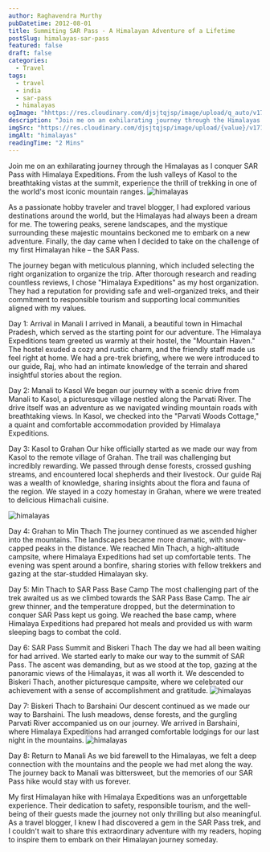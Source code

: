 ```yaml
---
author: Raghavendra Murthy
pubDatetime: 2012-08-01
title: Summiting SAR Pass - A Himalayan Adventure of a Lifetime
postSlug: himalayas-sar-pass
featured: false
draft: false
categories:
  - Travel
tags:
  - travel
  - india
  - sar-pass
  - himalayas
ogImage: "hhttps://res.cloudinary.com/djsjtqjsp/image/upload/q_auto/v1710368894/raghavendra-murthy-blog/travel/india/DSC01782_qmkqdj.jpg"
description: "Join me on an exhilarating journey through the Himalayas as I conquer SAR Pass with Himalaya Expeditions. From the lush valleys of Kasol to the breathtaking vistas at the summit, experience the thrill of trekking in one of the world's most iconic mountain ranges."
imgSrc: "https://res.cloudinary.com/djsjtqjsp/image/upload/{value}/v1710368894/raghavendra-murthy-blog/travel/india/DSC01782_qmkqdj.jpg"
imgAlt: "himalayas"
readingTime: "2 Mins"
---
```


Join me on an exhilarating journey through the Himalayas as I conquer SAR Pass with Himalaya Expeditions. From the lush valleys of Kasol to the breathtaking vistas at the summit, experience the thrill of trekking in one of the world's most iconic mountain ranges.
![himalayas](https://res.cloudinary.com/djsjtqjsp/image/upload/q_auto/v1710369405/raghavendra-murthy-blog/travel/india/DSC01830_u2hzbg.jpg)

As a passionate hobby traveler and travel blogger, I had explored various destinations around the world, but the Himalayas had always been a dream for me. The towering peaks, serene landscapes, and the mystique surrounding these majestic mountains beckoned me to embark on a new adventure. Finally, the day came when I decided to take on the challenge of my first Himalayan hike – the SAR Pass.

The journey began with meticulous planning, which included selecting the right organization to organize the trip. After thorough research and reading countless reviews, I chose "Himalaya Expeditions" as my host organization. They had a reputation for providing safe and well-organized treks, and their commitment to responsible tourism and supporting local communities aligned with my values.

Day 1: Arrival in Manali
I arrived in Manali, a beautiful town in Himachal Pradesh, which served as the starting point for our adventure. The Himalaya Expeditions team greeted us warmly at their hostel, the "Mountain Haven." The hostel exuded a cozy and rustic charm, and the friendly staff made us feel right at home. We had a pre-trek briefing, where we were introduced to our guide, Raj, who had an intimate knowledge of the terrain and shared insightful stories about the region.

Day 2: Manali to Kasol
We began our journey with a scenic drive from Manali to Kasol, a picturesque village nestled along the Parvati River. The drive itself was an adventure as we navigated winding mountain roads with breathtaking views. In Kasol, we checked into the "Parvati Woods Cottage," a quaint and comfortable accommodation provided by Himalaya Expeditions.

Day 3: Kasol to Grahan
Our hike officially started as we made our way from Kasol to the remote village of Grahan. The trail was challenging but incredibly rewarding. We passed through dense forests, crossed gushing streams, and encountered local shepherds and their livestock. Our guide Raj was a wealth of knowledge, sharing insights about the flora and fauna of the region. We stayed in a cozy homestay in Grahan, where we were treated to delicious Himachali cuisine.

![himalayas](https://res.cloudinary.com/djsjtqjsp/image/upload/q_auto/v1710368925/raghavendra-murthy-blog/travel/india/DSC01769_ccn27e.jpg)

Day 4: Grahan to Min Thach
The journey continued as we ascended higher into the mountains. The landscapes became more dramatic, with snow-capped peaks in the distance. We reached Min Thach, a high-altitude campsite, where Himalaya Expeditions had set up comfortable tents. The evening was spent around a bonfire, sharing stories with fellow trekkers and gazing at the star-studded Himalayan sky.

Day 5: Min Thach to SAR Pass Base Camp
The most challenging part of the trek awaited us as we climbed towards the SAR Pass Base Camp. The air grew thinner, and the temperature dropped, but the determination to conquer SAR Pass kept us going. We reached the base camp, where Himalaya Expeditions had prepared hot meals and provided us with warm sleeping bags to combat the cold.

Day 6: SAR Pass Summit and Biskeri Thach
The day we had all been waiting for had arrived. We started early to make our way to the summit of SAR Pass. The ascent was demanding, but as we stood at the top, gazing at the panoramic views of the Himalayas, it was all worth it. We descended to Biskeri Thach, another picturesque campsite, where we celebrated our achievement with a sense of accomplishment and gratitude.
![himalayas](https://res.cloudinary.com/djsjtqjsp/image/upload/q_auto/v1710368894/raghavendra-murthy-blog/travel/india/DSC01782_qmkqdj.jpg)

Day 7: Biskeri Thach to Barshaini
Our descent continued as we made our way to Barshaini. The lush meadows, dense forests, and the gurgling Parvati River accompanied us on our journey. We arrived in Barshaini, where Himalaya Expeditions had arranged comfortable lodgings for our last night in the mountains.
![himalayas](https://res.cloudinary.com/djsjtqjsp/image/upload/q_auto/v1710369051/raghavendra-murthy-blog/travel/india/DSC01826_shjayy.jpg)

Day 8: Return to Manali
As we bid farewell to the Himalayas, we felt a deep connection with the mountains and the people we had met along the way. The journey back to Manali was bittersweet, but the memories of our SAR Pass hike would stay with us forever.

My first Himalayan hike with Himalaya Expeditions was an unforgettable experience. Their dedication to safety, responsible tourism, and the well-being of their guests made the journey not only thrilling but also meaningful. As a travel blogger, I knew I had discovered a gem in the SAR Pass trek, and I couldn't wait to share this extraordinary adventure with my readers, hoping to inspire them to embark on their Himalayan journey someday.
